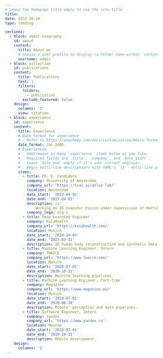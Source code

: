 ```yaml
---
# Leave the homepage title empty to use the site title
title:
date: 2022-10-24
type: landing

sections:
  - block: about.biography
    id: about
    content:
      title: About me
      # Choose a user profile to display (a folder name within `content/authors/`)
      username: admin
  - block: collection
    id: publications
    content:
      title: Publications
      text: |-
      filters:
        folders:
          - publication
        exclude_featured: false
    design:
      columns: '2'
      view: citation
  - block: experience
    id: experience
    content:
      title: Experience
      # Date format for experience
      #   Refer to https://wowchemy.com/docs/customization/#date-format
      date_format: Jan 2006
      # Experiences.
      #   Add/remove as many `experience` items below as you like.
      #   Required fields are `title`, `company`, and `date_start`.
      #   Leave `date_end` empty if it's your current employer.
      #   Begin multi-line descriptions with YAML's `|2-` multi-line prefix.
      items:
        - title: Ph. D. Candidate
          company: University of Amsterdam
          company_url: 'https://icai.ai/atlas-lab/'
          location: Amsterdam
          date_start: '2023-04-01'
          date_end: '2027-04-01'
          description: |2-
              Working on 3D Computer Vision under supervision of Martin R. Oswald.
          company_logo: org-x
        - title: Deep Learning Engineer
          company: KaiaHealth
          company_url: 'https://kaiahealth.com/'
          location: Munich
          date_start: '2020-10-01'
          date_end: '2023-03-31'
          description: 3D human body reconstruction and synthetic data.
        - title: Machine Learning Engineer, Intern
          company: TWAICE
          company_url: 'https://www.twaice.com/'
          location: Munich
          date_start: '2020-07-01'
          date_end: '2020-10-31'
          description: Machine learning pipelines.
        - title: Machine Learning Engineer, Part-time
          company: Magazino
          company_url: 'https://www.magazino.eu/'
          location: Munich
          date_start: '2019-07-01'
          date_end: '2020-06-30'
          description: Robots' perception and data pipelines.
        - title: Software Engineer, Intern
          company: Yandex
          company_url: 'https://www.yandex.ru'
          location: Moscow
          date_start: '2018-07-01'
          date_end: '2018-10-31'
          description: Mobile development.                              
    design:
      columns: '2'
---
```

